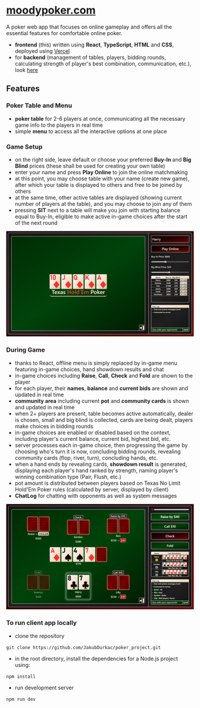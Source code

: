 # [moodypoker.com](https://moodypoker.com/)
A poker web app that focuses on online gameplay and offers all the essential features for comfortable online poker.
- **frontend** (this) written using **React**, **TypeScript**, **HTML** and **CSS**, deployed using [Vercel](https://vercel.com/)
- for **backend** (management of tables, players, bidding rounds, calculating strength of player's best combination, communication, etc.), look [here](https://github.com/JakubDurkac/poker_project_backend)

## Features

### Poker Table and Menu
- **poker table** for 2-6 players at once, communicating all the necessary game info to the players in real time
- simple **menu** to access all the interactive options at one place

### Game Setup
- on the right side, leave default or choose your preferred **Buy-In** and **Big Blind** prices (these shall be used for creating your own table)
- enter your name and press **Play Online** to join the online matchmaking
- at this point, you may choose table with your name (create new game), after which your table is displayed to others and free to be joined by others
- at the same time, other active tables are displayed (showing current number of players at the table), and you may choose to join any of them
- pressing **SIT** next to a table will make you join with starting balance equal to Buy-In, eligible to make active in-game choices after the start of the next round

<img src="/src/assets/game_setup.png">

### During Game
- thanks to React, offline menu is simply replaced by in-game menu featuring in-game choices, hand showdown results and chat
- in-game choices including **Raise**, **Call**, **Check** and **Fold** are shown to the player
- for each player, their **names**, **balance** and **current bids** are shown and updated in real time
- **community area** including current **pot** and **community cards** is shown and updated in real time
- when 2+ players are present, table becomes active automatically, dealer is chosen, small and big blind is collected, cards are being dealt, players make choices in bidding rounds
- in-game choices are enabled or disabled based on the context, including player's current balance, current bid, highest bid, etc.
- server processes each in-game choice, then progressing the game by choosing who's turn it is now, concluding bidding rounds, revealing community cards (flop, river, turn), concluding hands, etc.
- when a hand ends by revealing cards, **showdown result** is generated, displaying each player's hand ranked by strength, naming player's winning combination type (Pair, Flush, etc.)
- pot amount is distributed between players based on Texas No Limit Hold'Em Poker rules (calculated by server, displayed by client)
- **ChatLog** for chatting with opponents as well as system messages

<img src="/src/assets/during_game.png">

### To run client app locally
- clone the repository
```
git clone https://github.com/JakubDurkac/poker_project.git
```
- in the root directory, install the dependencies for a Node.js project using:
```
npm install
```
- run development server
```
npm run dev
```
